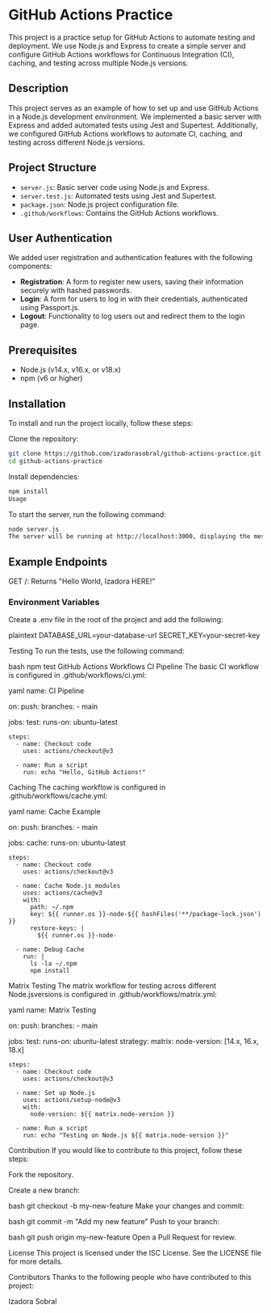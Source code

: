 # GitHub Actions Practice

This project is a practice setup for GitHub Actions to automate testing and deployment. We use Node.js and Express to create a simple server and configure GitHub Actions workflows for Continuous Integration (CI), caching, and testing across multiple Node.js versions.

## Description
This project serves as an example of how to set up and use GitHub Actions in a Node.js development environment. We implemented a basic server with Express and added automated tests using Jest and Supertest. Additionally, we configured GitHub Actions workflows to automate CI, caching, and testing across different Node.js versions.

## Project Structure
- `server.js`: Basic server code using Node.js and Express.
- `server.test.js`: Automated tests using Jest and Supertest.
- `package.json`: Node.js project configuration file.
- `.github/workflows`: Contains the GitHub Actions workflows.

## User Authentication
We added user registration and authentication features with the following components:
- **Registration**: A form to register new users, saving their information securely with hashed passwords.
- **Login**: A form for users to log in with their credentials, authenticated using Passport.js.
- **Logout**: Functionality to log users out and redirect them to the login page.

## Prerequisites
- Node.js (v14.x, v16.x, or v18.x)
- npm (v6 or higher)

## Installation
To install and run the project locally, follow these steps:

Clone the repository:
```bash
git clone https://github.com/izadorasobral/github-actions-practice.git
cd github-actions-practice
````
Install dependencies:
````bash
npm install
Usage
````
To start the server, run the following command:
````bash
node server.js
The server will be running at http://localhost:3000, displaying the message "Hello World, Izadora HERE!".
````

## Example Endpoints
GET /: Returns "Hello World, Izadora HERE!"

### Environment Variables
Create a .env file in the root of the project and add the following:

plaintext
DATABASE_URL=your-database-url
SECRET_KEY=your-secret-key

Testing
To run the tests, use the following command:

bash
npm test
GitHub Actions Workflows
CI Pipeline
The basic CI workflow is configured in .github/workflows/ci.yml:

yaml
name: CI Pipeline

on:
  push:
    branches:
      - main

jobs:
  test:
    runs-on: ubuntu-latest

    steps:
      - name: Checkout code
        uses: actions/checkout@v3

      - name: Run a script
        run: echo "Hello, GitHub Actions!"
Caching
The caching workflow is configured in .github/workflows/cache.yml:

yaml
name: Cache Example

on:
  push:
    branches:
      - main

jobs:
  cache:
    runs-on: ubuntu-latest

    steps:
      - name: Checkout code
        uses: actions/checkout@v3

      - name: Cache Node.js modules
        uses: actions/cache@v3
        with:
          path: ~/.npm
          key: ${{ runner.os }}-node-${{ hashFiles('**/package-lock.json') }}
          restore-keys: |
            ${{ runner.os }}-node-

      - name: Debug Cache
        run: |
          ls -la ~/.npm
          npm install
Matrix Testing
The matrix workflow for testing across different Node.jsversions is configured in .github/workflows/matrix.yml:

yaml
name: Matrix Testing

on:
  push:
    branches:
      - main

jobs:
  test:
    runs-on: ubuntu-latest
    strategy:
      matrix:
        node-version: [14.x, 16.x, 18.x]

    steps:
      - name: Checkout code
        uses: actions/checkout@v3

      - name: Set up Node.js
        uses: actions/setup-node@v3
        with:
          node-version: ${{ matrix.node-version }}

      - name: Run a script
        run: echo "Testing on Node.js ${{ matrix.node-version }}"
Contribution
If you would like to contribute to this project, follow these steps:

Fork the repository.

Create a new branch:

bash
git checkout -b my-new-feature
Make your changes and commit:

bash
git commit -m "Add my new feature"
Push to your branch:

bash
git push origin my-new-feature
Open a Pull Request for review.

License
This project is licensed under the ISC License. See the LICENSE file for more details.

Contributors
Thanks to the following people who have contributed to this project:

Izadora Sobral


